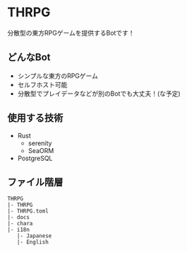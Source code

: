 # THRPG

分散型の東方RPGゲームを提供するBotです！

## どんなBot

- シンプルな東方のRPGゲーム
- セルフホスト可能
- 分散型でプレイデータなどが別のBotでも大丈夫！(な予定)

## 使用する技術

- Rust
  - serenity
  - SeaORM
- PostgreSQL

## ファイル階層
```
THRPG
|- THRPG
|- THRPG.toml
|- docs
|- chara
|- i18n
   |- Japanese
   |- English
```
